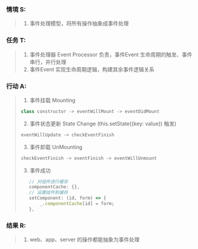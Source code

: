 ### 情境 S:
> 1. 事件处理模型，将所有操作抽象成事件处理
### 任务 T:  
> 1. 事件处理器 Event Processor 负责，事件Event 生命周期的触发、事件串行，并行处理
> 2. 事件Event 实现生命周期逻辑，构建其余事件逻辑关系
### 行动 A: 
> 1. 事件挂载 Mounting
>```javascript
> class constructor -> eventWillMount -> eventDidMount
>```
>
> 2. 事件状态更新 State Change (this.setState({key: value}) 触发)
>```javascript
> eventWillUpdate -> checkEventFinish
>```
> 
> 3. 事件卸载 UnMounting
>```javascript
> checkEventFinish -> eventFinish -> eventWillUnmount
>```
>
> 3. 事件成功
> ```javascript
>    // 对组件进行缓存
>    componentCache: {},
>    // 设置组件到缓存
>    setComponent: (id, form) => {
>        _.componentCache[id] = form;
>    },
> ```


### 结果 R:
> 1. web、app、server 的操作都能抽象为事件处理
